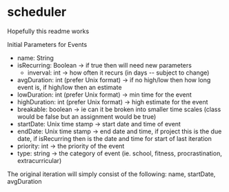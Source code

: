 scheduler
=========

<p> Hopefully this readme works </p>

<p>
  Initial Parameters for Events
  <ul>
    <li> name: String </li>
    <li> isRecurring: Boolean -> if true then will need new parameters
    <ul>
      <li> inverval: int -> how often it recurs (in days -- subject to change) </li>
    </ul>
    </li>
    <li> avgDuration: int (prefer Unix format) -> if no high/low then how long event is, if high/low then an estimate </li>
    <li> lowDuration: int (prefer Unix format) -> min time for the event </li>
    <li> highDuration: int (prefer Unix format) -> high estimate for the event </li>
    <li> breakable: boolean -> ie can it be broken into smaller time scales (class would be false but an assignment would be true) </li>
    <li> startDate: Unix time stamp -> start date and time of event </li>
    <li> endDate: Unix time stamp -> end date and time, if project this is the due date, if isRecurring then is the date and time for start of last iteration </li>
    <li> priority: int -> the priority of the event </li>
    <li> type: string -> the category of event (ie. school, fitness, procrastination, extracurricular) </li>
  </ul>
</p>

<p>
  The original iteration will simply consist of the following: name, startDate, avgDuration
</p>
